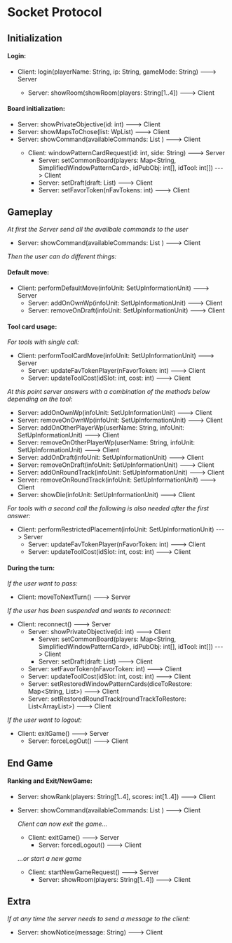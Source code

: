 ﻿# Socket Protocol

## Initialization
#### Login:
* Client: login(playerName: String, ip: String, gameMode: String) ---> Server

  * Server: showRoom(showRoom(players: String[1..4]) ---> Client
  
#### Board initialization:
* Server: showPrivateObjective(id: int) ---> Client
* Server: showMapsToChose(list: WpList<SimplifiedWindowPatternCard>) ---> Client
* Server: showCommand(availableCommands: List<Commands> ) ---> Client
  * Client: windowPatternCardRequest(id: int, side: String) ---> Server
    * Server: setCommonBoard(players: Map<String, SimplifiedWindowPatternCard>, idPubObj: int[], idTool: int[]) ---> Client
    * Server: setDraft(draft: List<SetUpInformationUnit>) ---> Client
    * Server: setFavorToken(nFavTokens: int) ---> Client

## Gameplay

_At first the Server send all the availbale commands to the user_
* Server: showCommand(availableCommands: List<Commands> ) ---> Client

_Then the user can do different things:_
#### Default move:
* Client: performDefaultMove(infoUnit: SetUpInformationUnit) ---> Server
	* Server: addOnOwnWp(infoUnit: SetUpInformationUnit) ---> Client
	* Server: removeOnDraft(infoUnit: SetUpInformationUnit) ---> Client

#### Tool card usage:

_For tools with single call:_
* Client: performToolCardMove(infoUnit: SetUpInformationUnit) ---> Server
	* Server: updateFavTokenPlayer(nFavorToken: int) ---> Client
	* Server: updateToolCost(idSlot: int, cost: int) ---> Client
	
_At this point server answers with a combination of the methods below depending on the tool:_

   * Server: addOnOwnWp(infoUnit: SetUpInformationUnit) ---> Client
   * Server: removeOnOwnWp(infoUnit: SetUpInformationUnit) ---> Client
   * Server: addOnOtherPlayerWp(userName: String, infoUnit: SetUpInformationUnit)  ---> Client
   * Server: removeOnOtherPlayerWp(userName: String, infoUnit: SetUpInformationUnit) ---> Client
   * Server: addOnDraft(infoUnit: SetUpInformationUnit) ---> Client
   * Server: removeOnDraft(infoUnit: SetUpInformationUnit) ---> Client
   * Server: addOnRoundTrack(infoUnit: SetUpInformationUnit) ---> Client
   * Server: removeOnRoundTrack(infoUnit: SetUpInformationUnit) ---> Client
   * Server: showDie(infoUnit: SetUpInformationUnit) ---> Client
   
_For tools with a second call the following is also needed after the first answer:_
* Client: performRestrictedPlacement(infoUnit: SetUpInformationUnit) ---> Server
	* Server: updateFavTokenPlayer(nFavorToken: int) ---> Client
	* Server: updateToolCost(idSlot: int, cost: int) ---> Client

#### During the turn:
_If the user want to pass:_
* Client: moveToNextTurn() ---> Server

_If the user has been suspended and wants to reconnect:_
* Client: reconnect() ---> Server
	* Server: showPrivateObjective(id: int) ---> Client
    	* Server: setCommonBoard(players: Map<String, SimplifiedWindowPatternCard>, idPubObj: int[], idTool: int[]) ---> Client
    	* Server: setDraft(draft: List<SetUpInformationUnit>) ---> Client
	* Server: setFavorToken(nFavorToken: int) ---> Client
	* Server: updateToolCost(idSlot: int, cost: int) ---> Client
	* Server: setRestoredWindowPatternCards(diceToRestore: Map<String, List<SetUpInformationUnit>>) ---> Client
	* Server: setRestoredRoundTrack(roundTrackToRestore: List<ArrayList<SetUpInformationUnit>>) ---> Client
	

_If the user want to logout:_
* Client: exitGame() ---> Server
	* Server: forceLogOut() ---> Client
	

  
## End Game
#### Ranking and Exit/NewGame:
* Server: showRank(players: String[1..4], scores: int[1..4]) ---> Client
* Server: showCommand(availableCommands: List<Commands> ) ---> Client

  _Client can now exit the game..._

  * Client: exitGame() ---> Server
	* Server: forcedLogout() ---> Client

  _...or start a new game_

  * Client: startNewGameRequest() ---> Server
    * Server: showRoom(players: String[1..4]) ---> Client

## Extra
_If at any time the server needs to send a message to the client:_ 
* Server: showNotice(message: String) ---> Client
